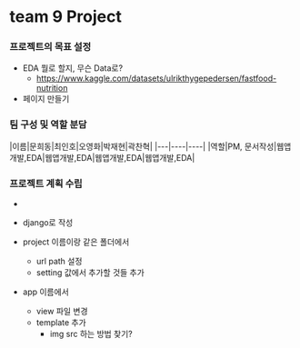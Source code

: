 # team 9 Project
### 프로젝트의 목표 설정
- EDA 뭘로 할지, 무슨 Data로?
	- https://www.kaggle.com/datasets/ulrikthygepedersen/fastfood-nutrition
- 페이지 만들기

### 팀 구성 및 역할 분담

|이름|문희동|최인호|오영화|박재현|곽찬혁|
|---|----|----|
|역할|PM, 문서작성|웹앱개발,EDA|웹앱개발,EDA|웹앱개발,EDA|웹앱개발,EDA|
### 프로젝트 계획 수립
- 

- django로 작성
- project 이름이랑 같은 폴더에서 
	- url path 설정
	- setting 값에서 추가할 것들 추가
- app 이름에서
	- view 파일 변경
	- template 추가
		- img src 하는 방법 찾기?
